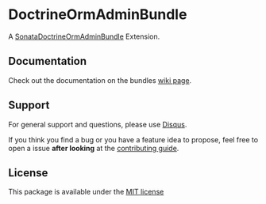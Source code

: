 # DoctrineOrmAdminBundle

A [SonataDoctrineOrmAdminBundle](https://github.com/sonata-project/SonataDoctrineOrmAdminBundle) Extension.


## Documentation

Check out the documentation on the bundles [wiki page](https://github.com/bruery/doctrine-orm-admin-bundle/wiki).

## Support

For general support and questions, please use [Disqus](https://thebruery.disq.us).

If you think you find a bug or you have a feature idea to propose, feel free to open a issue
**after looking** at the [contributing guide](CONTRIBUTING.md).

## License

This package is available under the [MIT license](LICENSE)

